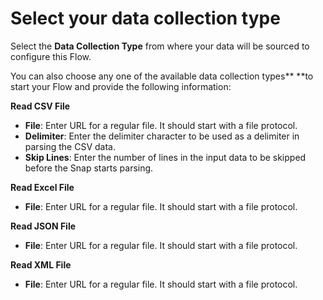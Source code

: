 # Select your data collection type

Select the **Data Collection Type** from where your data will be sourced to configure this Flow. 

You can also choose any one of the available data collection types** **to start your Flow and provide the following information:

**Read CSV File**

* **File**: Enter URL for a regular file. It should start with a file protocol.
* **Delimiter**: Enter the delimiter character to be used as a delimiter in parsing the CSV data.
* **Skip Lines**: Enter the number of lines in the input data to be skipped before the Snap starts parsing.

**Read Excel File**

* **File**: Enter URL for a regular file. It should start with a file protocol.

**Read JSON File**

* **File**: Enter URL for a regular file. It should start with a file protocol.

**Read XML File**

* **File**: Enter URL for a regular file. It should start with a file protocol.

